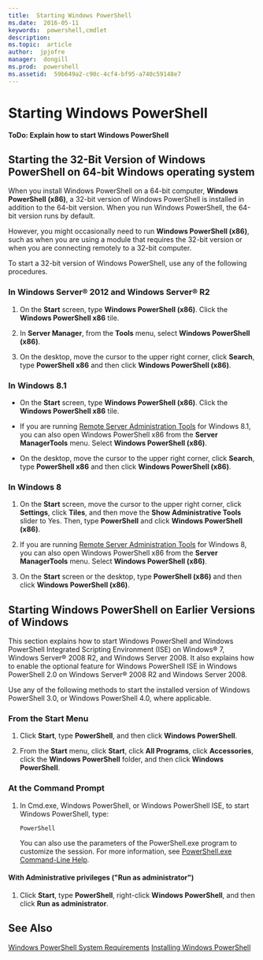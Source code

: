 ```yaml
---
title:  Starting Windows PowerShell
ms.date:  2016-05-11
keywords:  powershell,cmdlet
description:  
ms.topic:  article
author:  jpjofre
manager:  dongill
ms.prod:  powershell
ms.assetid:  59b649a2-c90c-4cf4-bf95-a740c59148e7
---
```


# Starting Windows PowerShell
**ToDo: Explain how to start Windows PowerShell**

## Starting the 32-Bit Version of Windows PowerShell on 64-bit Windows operating system
When you install Windows PowerShell on a 64\-bit computer, **Windows PowerShell (x86)**, a 32\-bit version of Windows PowerShell is installed in addition to the 64\-bit version. When you run Windows PowerShell, the 64\-bit version runs by default.

However, you might occasionally need to run **Windows PowerShell (x86)**, such as when you are using a module that requires the 32\-bit version or when you are connecting remotely to a 32\-bit computer.

To start a 32\-bit version of Windows PowerShell, use any of the following procedures.

### In Windows Server® 2012 and Windows Server® R2

1.   On the **Start** screen, type **Windows PowerShell (x86)**. Click the **Windows PowerShell x86** tile.

2.  In **Server Manager**, from the **Tools** menu, select **Windows PowerShell (x86)**.

3.  On the desktop, move the cursor to the upper right corner, click **Search**, type **PowerShell x86** and then click **Windows PowerShell (x86)**.

### In Windows 8.1

-   On the **Start** screen, type **Windows PowerShell (x86)**. Click the **Windows PowerShell x86** tile.

-   If you are running [Remote Server Administration Tools](http://go.microsoft.com/fwlink/?LinkID=304145) for Windows 8.1, you can also open Windows PowerShell x86 from the **Server ManagerTools** menu. Select **Windows PowerShell (x86)**.

-   On the desktop, move the cursor to the upper right corner, click **Search**, type **PowerShell x86** and then click **Windows PowerShell (x86)**.

### In Windows 8
1. On the **Start** screen, move the cursor to the upper right corner, click **Settings**, click **Tiles**, and then move the **Show Administrative Tools** slider to Yes. Then, type **PowerShell** and click **Windows PowerShell (x86)**.

2. If you are running [Remote Server Administration Tools](http://www.microsoft.com/download/details.aspx?id=28972) for Windows 8, you can also open Windows PowerShell x86 from the **Server ManagerTools** menu. Select **Windows PowerShell (x86)**.

3.  On the **Start** screen or the desktop, type **PowerShell (x86)** and then click **Windows PowerShell (x86)**.

## Starting Windows PowerShell on Earlier Versions of Windows
This section explains how to start Windows PowerShell and Windows PowerShell Integrated Scripting Environment (ISE) on Windows® 7, Windows Server® 2008 R2, and Windows Server 2008. It also explains how to enable the optional feature for Windows PowerShell ISE in Windows PowerShell 2.0 on Windows Server® 2008 R2 and Windows Server 2008.

Use any of the following methods to start the installed version of Windows PowerShell 3.0, or Windows PowerShell 4.0, where applicable.

### From the Start Menu

1. Click **Start**, type **PowerShell**, and then click **Windows PowerShell**.

2. From the **Start** menu, click **Start**, click **All Programs**, click **Accessories**, click the **Windows PowerShell** folder, and then click **Windows PowerShell**.

### At the Command Prompt

1. In Cmd.exe, Windows PowerShell, or Windows PowerShell ISE, to start Windows PowerShell, type:

    ```
    PowerShell
    ```

    You can also use the parameters of the PowerShell.exe program to customize the session. For more information, see [PowerShell.exe Command-Line Help](../core-powershell/console/PowerShell.exe-Command-Line-Help.md).

#### With Administrative privileges ("Run as administrator")

1.  Click **Start**, type **PowerShell**, right\-click **Windows PowerShell**, and then click **Run as administrator**.

## See Also
[Windows PowerShell System Requirements](Windows-PowerShell-System-Requirements.md)
[Installing Windows PowerShell](Installing-Windows-PowerShell.md)
